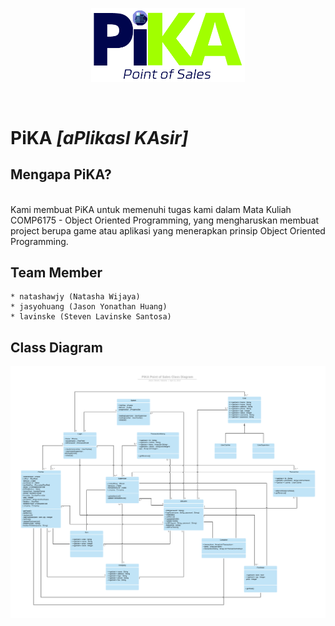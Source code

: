 <p align="center">
  <img width="245.5" height="auto" src="Pika_POS.png">
</p>
<br/>

# PiKA <i>[aPlikasI KAsir]</i>

## Mengapa PiKA?
<br/>
Kami membuat PiKA untuk memenuhi tugas kami dalam Mata Kuliah COMP6175 - Object Oriented Programming, yang mengharuskan membuat project berupa game atau aplikasi yang menerapkan prinsip Object Oriented Programming.

## Team Member
	* natashawjy (Natasha Wijaya)
	* jasyohuang (Jason Yonathan Huang)
	* lavinske (Steven Lavinske Santosa)

## Class Diagram
![Class Diagram](ClassDiagram-PiKA.png)
